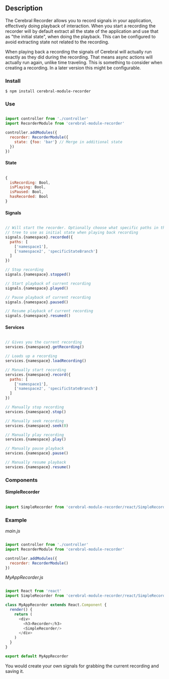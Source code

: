 ## Description
The Cerebral Recorder allows you to record signals in your application, effectively doing playback of interaction. When you start a recording the recorder will by default extract all the state of the application and use that as "the initial state", when doing the playback. This can be configured to avoid extracting state not related to the recording.

When playing back a recording the signals of Cerebral will actually run exactly as they did during the recording. That means async actions will actually run again, unlike time traveling. This is something to consider when creating a recording. In a later version this might be configurable.

### Install
`$ npm install cerebral-module-recorder`

### Use
```javascript

import controller from './controller'
import RecorderModule from 'cerebral-module-recorder'

controller.addModules({
  recorder: RecorderModule({
    state: {foo: 'bar'} // Merge in additional state
  })
})
```

#### State
```javascript

{
  isRecording: Bool,
  isPlaying: Bool,
  isPaused: Bool,
  hasRecorded: Bool
}
```

#### Signals
```javascript

// Will start the recorder. Optionally choose what specific paths in the state
// tree to use as initial state when playing back recording
signals.{namespace}.recorded({
  paths: [
    ['namespace1'],
    ['namespace2', 'specificStateBranch']
  ]
})

// Stop recording
signals.{namespace}.stopped()

// Start playback of current recording
signals.{namespace}.played()

// Pause playback of current recording
signals.{namespace}.paused()

// Resume playback of current recording
signals.{namespace}.resumed()
```

#### Services

```javascript

// Gives you the current recording
services.{namespace}.getRecording()

// Loads up a recording
services.{namespace}.loadRecording()

// Manually start recording
services.{namespace}.record({
  paths: [
    ['namespace1'],
    ['namespace2', 'specificStateBranch']
  ]
})

// Manually stop recording
services.{namespace}.stop()

// Manually seek recording
services.{namespace}.seek(0)

// Manually play recording
services.{namespace}.play()

// Manually pause playback
services.{namespace}.pause()

// Manually resume playback
services.{namespace}.resume()
```

### Components

#### SimpleRecorder
```javascript

import SimpleRecorder from 'cerebral-module-recorder/react/SimpleRecorder'
```

### Example

*main.js*
```javascript

import controller from './controller'
import RecorderModule from 'cerebral-module-recorder'

controller.addModules({
  recorder: RecorderModule()
})
```

*MyAppRecorder.js*
```javascript

import React from 'react'
import SimpleRecorder from 'cerebral-module-recorder/react/SimpleRecorder'

class MyAppRecorder extends React.Component {
  render() {
    return (
      <div>
        <h3>Recorder</h3>
        <SimpleRecorder/>
      </div>
    )
  }
}

export default MyAppRecorder
```

You would create your own signals for grabbing the current recording and saving it.
